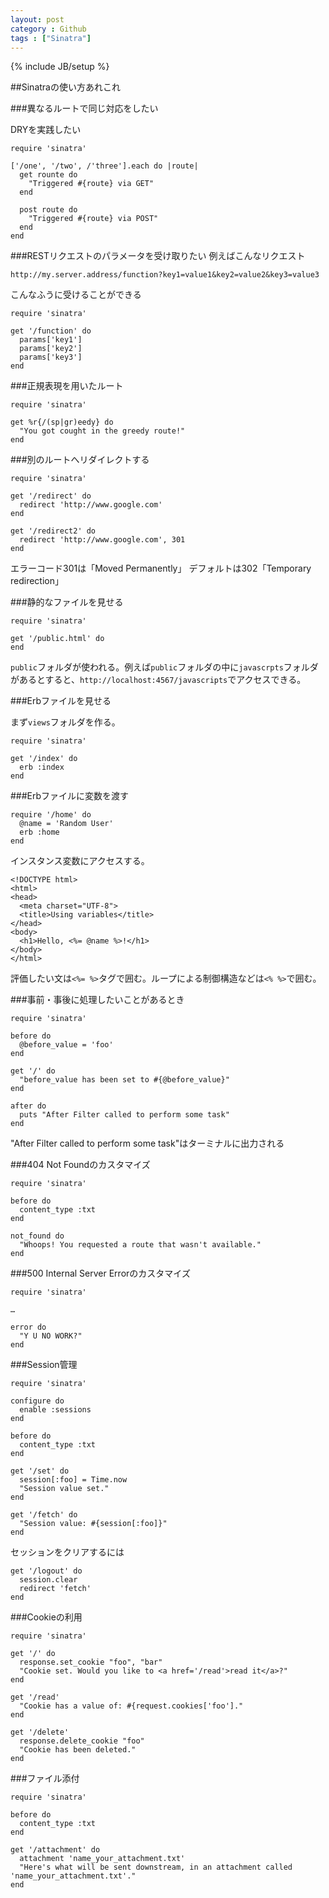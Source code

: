```yaml
---
layout: post
category : Github
tags : ["Sinatra"]
---
```

{% include JB/setup %}

##Sinatraの使い方あれこれ

###異なるルートで同じ対応をしたい

DRYを実践したい

	require 'sinatra'
	
	['/one', '/two', /'three'].each do |route|
	  get rounte do
		"Triggered #{route} via GET"
	  end
	
	  post route do
		"Triggered #{route} via POST"
	  end
	end

###RESTリクエストのパラメータを受け取りたい
例えばこんなリクエスト

	http://my.server.address/function?key1=value1&key2=value2&key3=value3
	
こんなふうに受けることができる

	require 'sinatra'
	
	get '/function' do
  	  params['key1']
  	  params['key2']
  	  params['key3']
	end

###正規表現を用いたルート

	require 'sinatra'
	
	get %r{/(sp|gr)eedy} do
	  "You got cought in the greedy route!"
	end
	
###別のルートへリダイレクトする

	require 'sinatra'
	
	get '/redirect' do
	  redirect 'http://www.google.com'
	end
	
	get '/redirect2' do
	  redirect 'http://www.google.com', 301
	end

エラーコード301は「Moved Permanently」
デフォルトは302「Temporary redirection」

###静的なファイルを見せる

	require 'sinatra'
	
	get '/public.html' do
	end

`public`フォルダが使われる。例えば`public`フォルダの中に`javascrpts`フォルダがあるとすると、`http://localhost:4567/javascripts`でアクセスできる。

###Erbファイルを見せる

まず`views`フォルダを作る。

	require 'sinatra'
	
	get '/index' do
	  erb :index
	end

###Erbファイルに変数を渡す

	require '/home' do
	  @name = 'Random User'
	  erb :home
	end

インスタンス変数にアクセスする。

	<!DOCTYPE html>
	<html>
	<head>
	  <meta charset="UTF-8">
	  <title>Using variables</title>
	</head>
	<body>
	  <h1>Hello, <%= @name %>!</h1>
	</body>
	</html>

評価したい文は`<%= %>`タグで囲む。ループによる制御構造などは`<% %>`で囲む。

###事前・事後に処理したいことがあるとき

	require 'sinatra'
	
	before do
	  @before_value = 'foo'
	end
	
	get '/' do
	  "before_value has been set to #{@before_value}"
	end
	
	after do
	  puts "After Filter called to perform some task"
	end

"After Filter called to perform some task"はターミナルに出力される

###404 Not Foundのカスタマイズ

	require 'sinatra'
	
	before do
	  content_type :txt
	end
	
	not_found do
	  "Whoops! You requested a route that wasn't available."
	end

###500 Internal Server Errorのカスタマイズ

	require 'sinatra'
	
	…
	
	error do
	  "Y U NO WORK?"
	end

###Session管理

	require 'sinatra'
	
	configure do
	  enable :sessions
	end
	
	before do
	  content_type :txt
	end
	
	get '/set' do
	  session[:foo] = Time.now
	  "Session value set."
	end
	
	get '/fetch' do
	  "Session value: #{session[:foo]}"
	end

セッションをクリアするには

	get '/logout' do
	  session.clear
	  redirect 'fetch'
	end

###Cookieの利用

	require 'sinatra'
	
	get '/' do
	  response.set_cookie "foo", "bar"
	  "Cookie set. Would you like to <a href='/read'>read it</a>?"
	end
	
	get '/read'
	  "Cookie has a value of: #{request.cookies['foo']."
	end
	
	get '/delete'
	  response.delete_cookie "foo"
	  "Cookie has been deleted."
	end

###ファイル添付

	require 'sinatra'
	
	before do
	  content_type :txt
	end
	
	get '/attachment' do
	  attachment 'name_your_attachment.txt'
	  "Here's what will be sent downstream, in an attachment called 'name_your_attachment.txt'."
	end

